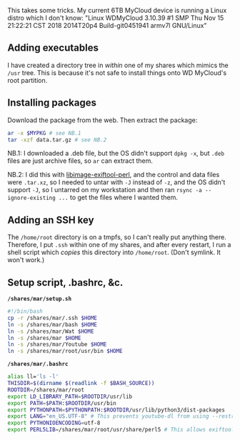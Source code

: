 This takes some tricks. My current 6TB MyCloud device is running a Linux distro which I don't know: "Linux WDMyCloud 3.10.39 #1 SMP Thu Nov 15 21:22:21 CST 2018 2014T20p4 Build-git0451941 armv7l GNU/Linux"

## Adding executables

I have created a directory tree in *within* one of my shares which mimics the `/usr` tree. This is because it's not safe to install things onto WD MyCloud's root partition.

## Installing packages
Download the package from the web. Then extract the package:
```bash
ar -x $MYPKG # see NB.1
tar -xzf data.tar.gz # see NB.2
```

NB.1: I downloaded a .deb file, but the OS didn't support `dpkg -x`, but `.deb` files are just archive files, so `ar` can extract them.

NB.2: I did this with [libimage-exiftool-perl](https://packages.debian.org/buster/all/libimage-exiftool-perl/download), and the control and data files were `.tar.xz`, so I needed to untar with `-J` instead of `-z`, and the OS didn't support `-J`, so I untarred on my workstation and then ran `rsync -a --ignore-existing ...` to get the files where I wanted them.

## Adding an SSH key

The `/home/root` directory is on a tmpfs, so I can't really put anything there. Therefore, I put `.ssh` within one of my shares, and after every restart, I run a shell script which *copies* this directory into `/home/root`. (Don't symlink. It won't work.)

## Setup script, .bashrc, &c.

**`/shares/mar/setup.sh`**
```bash
#!/bin/bash
cp -r /shares/mar/.ssh $HOME
ln -s /shares/mar/bash $HOME
ln -s /shares/mar/Wat $HOME
ln -s /shares/mar $HOME
ln -s /shares/mar/Youtube $HOME
ln -s /shares/mar/root/usr/bin $HOME
```

**`/shares/mar/.bashrc`**

```bash
alias ll='ls -l'
THISDIR=$(dirname $(readlink -f $BASH_SOURCE))
ROOTDIR=/shares/mar/root
export LD_LIBRARY_PATH=$ROOTDIR/usr/lib
export PATH=$PATH:$ROOTDIR/usr/bin
export PYTHONPATH=$PYTHONPATH:$ROOTDIR/usr/lib/python3/dist-packages
export LANG="en_US.UTF-8" # This prevents youtube-dl from using --restrict-filenames
export PYTHONIOENCODING=utf-8
export PERL5LIB=/shares/mar/root/usr/share/perl5 # This allows exiftool to find my installed perl libs
```

<!--stackedit_data:
eyJoaXN0b3J5IjpbLTI3Mjk4MTIzM119
-->